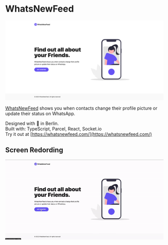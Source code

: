 # WhatsNewFeed

<img src="./img/screenshot-hp.png" alt="WhatsNewFeed" width="500"/>

[WhatsNewFeed](https://whatsnewfeed.com/) shows you when contacts change their profile picture or update their status on WhatsApp.

Designed with 💜 in Berlin.<br>
Built with: TypeScript, Parcel, React, Socket.io<br>
Try it out at [https://whatsnewfeed.com/](https://whatsnewfeed.com/)<br>

## Screen Redording

<img src="./img/screen-recording.gif" alt="WhatsNewFeed Recording" width="500"/>

